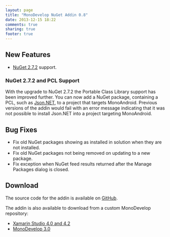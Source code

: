 ```yaml
---
layout: page
title: "MonoDevelop NuGet Addin 0.8"
date: 2013-12-15 18:22
comments: true
sharing: true
footer: true
---
```


## New Features

* [NuGet 2.7.2](http://docs.nuget.org/docs/release-notes/nuget-2.7.2) support.

### NuGet 2.7.2 and PCL Support

With the upgrade to NuGet 2.7.2 the Portable Class Library support has been improved further. You can now add a NuGet package, containing a PCL, such as [Json.NET](https://www.nuget.org/packages/Newtonsoft.Json/), to a project that targets MonoAndroid. Previous versions of the addin would fail with an error message indicating that it was not possible to install Json.NET into a project targeting MonoAndroid.

## Bug Fixes

* Fix old NuGet packages showing as installed in solution when they are not installed.
* Fix old NuGet packages not being removed on updating to a new package.
* Fix exception when NuGet feed results returned after the Manage Packages dialog is closed.

## Download

The source code for the addin is available on [GitHub](https://github.com/mrward/monodevelop-nuget-addin).

The addin is also available to download from a custom MonoDevelop repository:

* [Xamarin Studio 4.0 and 4.2](http://mrward.github.com/monodevelop-nuget-addin-repository/4.0/main.mrep)
* [MonoDevelop 3.0](http://mrward.github.com/monodevelop-nuget-addin-repository/3.0.5/main.mrep)
